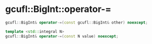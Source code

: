 # gcufl::BigInt::operator-=
```cpp
gcufl::BigInt& operator-=(const gcufl::BigInt& other) noexcept;

template <std::integral N>
gcufl::BigInt& operator-=(const N value) noexcept;
```
